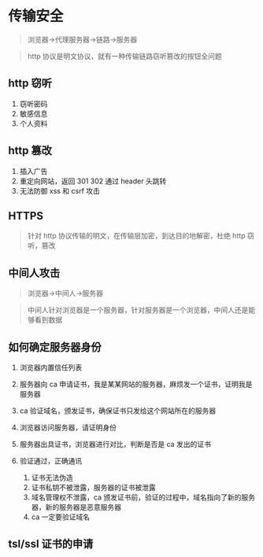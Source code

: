 # 传输安全

> 浏览器->代理服务器->链路->服务器

> http 协议是明文协议，就有一种传输链路窃听篡改的按钮全问题

## http 窃听

1. 窃听密码
2. 敏感信息
3. 个人资料

## http 篡改

1. 插入广告
2. 重定向网站，返回 301 302 通过 header 头跳转
3. 无法防御 xss 和 csrf 攻击

## HTTPS

> 针对 http 协议传输的明文，在传输层加密，到达目的地解密，杜绝 http 窃听，篡改

## 中间人攻击

> 浏览器->中间人->服务器

> 中间人针对浏览器是一个服务器，针对服务器是一个浏览器，中间人还是能够看到数据

## 如何确定服务器身份

1.  浏览器内置信任列表
2.  服务器向 ca 申请证书，我是某某网站的服务器，麻烦发一个证书，证明我是服务器
3.  ca 验证域名，颁发证书，确保证书只发给这个网站所在的服务器
4.  浏览器访问服务器，请证明身份
5.  服务器出具证书，浏览器进行对比，判断是否是 ca 发出的证书
6.  验证通过，正确通讯

    1. 证书无法伪造
    2. 证书私钥不被泄露，服务器的证书被泄露
    3. 域名管理权不泄露，ca 颁发证书前，验证的过程中，域名指向了新的服务器，新的服务器是恶意服务器
    4. ca 一定要验证域名

## tsl/ssl 证书的申请
